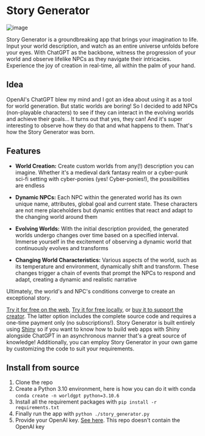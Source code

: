 # Story Generator

![image](https://github.com/Dene33/world-gpt/assets/27821127/8a3384a4-0000-46ff-a4ea-b6fefbd7378c)

Story Generator is a groundbreaking app that brings your imagination to life. Input your world description, and watch as an entire universe unfolds before your eyes. With ChatGPT as the backbone, witness the progression of your world and observe lifelike NPCs as they navigate their intricacies. Experience the joy of creation in real-time, all within the palm of your hand.

## Idea

OpenAI's ChatGPT blew my mind and I got an idea about using it as a tool for world generation. But static worlds are boring! So I decided to add NPCs (non-playable characters) to see if they can interact in the evolving worlds and achieve their goals... It turns out that yes, they can! And it's super interesting to observe how they do that and what happens to them. That's how the Story Generator was born.

## Features

- **World Creation:** Create custom worlds from any(!) description you can imagine. Whether it's a medieval dark fantasy realm or a cyber-punk sci-fi setting with cyber-ponies (yes! Cyber-ponies!), the possibilities are endless
  
- **Dynamic NPCs:** Each NPC within the generated world has its own unique name, attributes, global goal and current state. These characters are not mere placeholders but dynamic entities that react and adapt to the changing world around them
  
- **Evolving Worlds:** With the initial description provided, the generated worlds undergo changes over time based on a specified interval. Immerse yourself in the excitement of observing a dynamic world that continuously evolves and transforms
  
- **Changing World Characteristics:** Various aspects of the world, such as its temperature and environment, dynamically shift and transform. These changes trigger a chain of events that prompt the NPCs to respond and adapt, creating a dynamic and realistic narrative

Ultimately, the world's and NPC's conditions converge to create an exceptional story.

[Try it for free on the web](https://www.story-generator.ai/), [Try it for free locally](https://github.com/Dene33/world-gpt/releases), or [buy it to support the creator](https://dene33.gumroad.com/l/story-generator?referrer=https%3A%2F%2Fwww.story-generator.ai%2Fpricing%2F&wanted=true). The latter option includes the complete source code and requires a one-time payment only (no subscriptions!). Story Generator is built entirely using [Shiny](https://shiny.posit.co/py/) so if you want to know how to build web apps with Shiny alongside ChatGPT in an asynchronous manner that's a great source of knowledge! Additionally, you can employ Story Generator in your own game by customizing the code to suit your requirements.

## Install from source
1. Clone the repo
2. Create a Python 3.10 environment, here is how you can do it with conda `conda create -n worldgpt python=3.10.6`
3. Install all the requirement packages with `pip install -r requirements.txt`
4. Finally run the app with `python ./story_generator.py`
5. Provide your OpenAI key. [See here](https://help.openai.com/en/articles/4936850-where-do-i-find-my-api-key). This repo doesn't contain the OpenAI key
